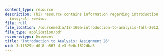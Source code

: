 ```yaml
---
content_type: resource
description: This resource contains information regarding introduction to lebesgue
  integral; review.
file: null
file_location: /coursemedia/18-100a-introduction-to-analysis-fall-2012/3d1f529bd0f8a567dfe30e0c1892dba5_MIT18_100AF12_Assign_26.pdf
file_type: application/pdf
resourcetype: Document
title: 'Introduction to Analysis: Assignment 26'
uid: 3d1f529b-d0f8-a567-dfe3-0e0c1892dba5
---
```

